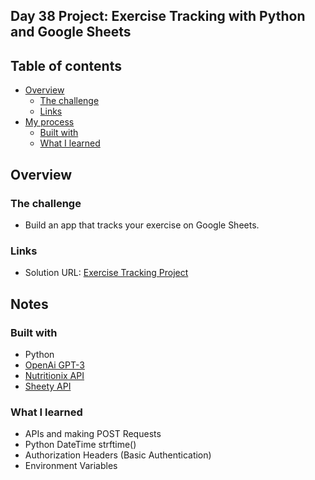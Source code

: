 ## Day 38 Project:  Exercise Tracking with Python and Google Sheets

## Table of contents

- [Overview](#overview)
  - [The challenge](#the-challenge)
  - [Links](#links)
- [My process](#my-process)
  - [Built with](#built-with)
  - [What I learned](#what-i-learned)

## Overview

### The challenge

- Build an app that tracks your exercise on Google Sheets.

### Links

- Solution URL: [Exercise Tracking Project](https://github.com/Mikerniker/100_Days_of_Python/tree/main/Day38)

## Notes


### Built with

- Python
- [OpenAi GPT-3](https://openai.com/blog/openai-api/)
- [Nutritionix API](https://www.nutritionix.com/business/api)
- [Sheety API](https://sheety.co/)


### What I learned
- APIs and making POST Requests
- Python DateTime strftime()
- Authorization Headers (Basic Authentication)
- Environment Variables